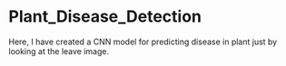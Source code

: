 # Plant_Disease_Detection
Here, I have created a CNN model for predicting disease in plant just by looking at the leave image.
